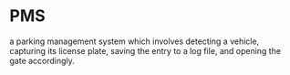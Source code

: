 # PMS
a parking management system which involves detecting a vehicle, capturing its license plate, saving the entry to a log file, and opening the gate accordingly.
